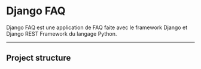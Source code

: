 # Django FAQ

Django FAQ est une application de FAQ faite avec le framework Django et Django REST Framework du langage Python.

***

## Project structure

